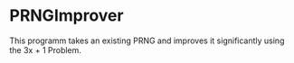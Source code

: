 # PRNGImprover
This programm takes an existing PRNG and improves it significantly using the 3x + 1 Problem.
